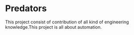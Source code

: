 # Predators
This project consist of contribution of all kind of engineering knowledge.This project is all about automation.
